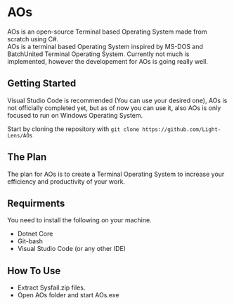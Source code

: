 # AOs
AOs is an open-source Terminal based Operating System made from scratch using C#. <br />
AOs is a terminal based Operating System inspired by MS-DOS and BatchUnited Terminal Operating System. Currently not much is implemented, however the developement for AOs is going really well.

## Getting Started
Visual Studio Code is recommended (You can use your desired one), AOs is not officially completed yet, but as of now you can use it, also AOs is only focused to run on Windows Operating System.

Start by cloning the repository with `git clone https://github.com/Light-Lens/AOs`

## The Plan
The plan for AOs is to create a Terminal Operating System to increase your efficiency and productivity of your work.

## Requirments
You need to install the following on your machine.
- Dotnet Core
- Git-bash
- Visual Studio Code (or any other IDE)

## How To Use
- Extract Sysfail.zip files.
- Open AOs folder and start AOs.exe
